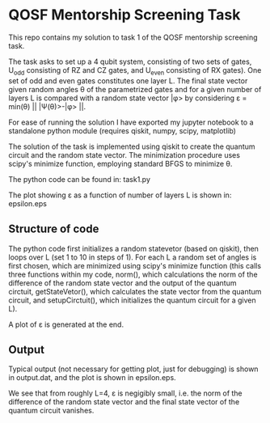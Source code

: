 # QOSF Mentorship Screening Task

This repo contains my solution to task 1 of the QOSF mentorship screening task. 

The task asks to set up a 4 qubit system, consisting of two sets of gates, U<sub>odd</sub> consisting of RZ and CZ gates, and U<sub>even</sub> consisting of RX gates). One set of odd and even gates constitutes one layer L. The final state vector given random angles &theta; of the parametrized gates and for a given number of layers L is compared with a random state vector |&phi;> by considering &epsilon; =  min(&theta;) || |&Psi;(&theta;)>-|&phi;> ||.

For ease of running the solution I have exported my jupyter notebook to a standalone python module (requires qiskit, numpy, scipy, matplotlib)

The solution of the task is implemented using qiskit to create the quantum circuit and the random state vector. The minimization procedure uses scipy's minimize function, employing standard BFGS to minimize &theta;.

The python code can be found in: task1.py

The plot showing &epsilon; as a function of number of layers L is shown in: epsilon.eps

## Structure of code

The python code first initializes a random statevetor (based on qiskit), then loops over L (set 1 to 10 in steps of 1). For each L a random set of angles is first chosen, which are minimized using scipy's minimize function (this calls three functions within my code, norm(), which calculations the norm of the difference of the random state vector and the output of the quantum circtuit, getStateVetor(), which calculates the state vector from the quantum circuit, and setupCirctuit(), which initializes the quantum circuit for a given L). 

A plot of &epsilon; is generated at the end.

## Output

Typical output (not necessary for getting plot, just for debugging) is shown in output.dat, and the plot is shown in epsilon.eps.

We see that from roughly L=4, &epsilon; is negigibly small, i.e. the norm of the difference of the random state vector and the final state vector of the quantum circuit vanishes. 